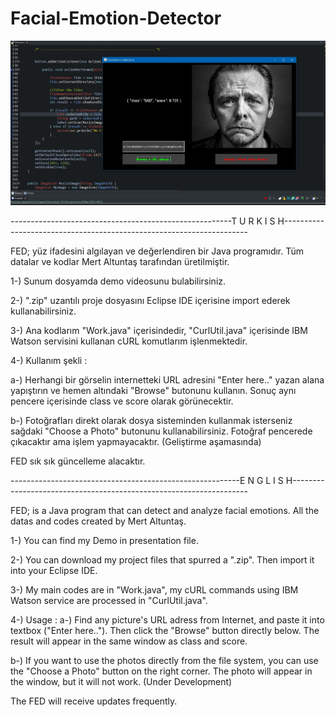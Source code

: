 # Facial-Emotion-Detector

![sample](https://github.com/mertfozzy/Facial-Emotion-Detection/blob/master/test%20images/Ek%20A%C3%A7%C4%B1klama%202020-05-26%20160011.jpg?raw=true)

-------------------------------------------------------T U R K I S H---------------------------------------------------------------------

FED; yüz ifadesini algılayan ve değerlendiren bir Java programıdır. Tüm datalar ve kodlar Mert Altuntaş tarafından üretilmiştir.

1-) Sunum dosyamda demo videosunu bulabilirsiniz.

2-) ".zip" uzantılı proje dosyasını Eclipse IDE içerisine import ederek kullanabilirsiniz.

3-) Ana kodlarım "Work.java" içerisindedir, "CurlUtil.java" içerisinde IBM Watson servisini kullanan cURL komutlarım işlenmektedir.

4-) Kullanım şekli : 

a-) Herhangi bir görselin internetteki URL adresini "Enter here.." yazan alana yapıştırın ve hemen altındaki "Browse" butonunu kullanın. Sonuç aynı pencere içerisinde class ve score olarak görünecektir.

b-) Fotoğrafları direkt olarak dosya sisteminden kullanmak isterseniz sağdaki "Choose a Photo" butonunu kullanabilirsiniz. Fotoğraf pencerede çıkacaktır ama işlem yapmayacaktır. (Geliştirme aşamasında)   

FED sık sık güncelleme alacaktır.

---------------------------------------------------------E N G L I S H-------------------------------------------------------------------

FED; is a Java program that can detect and analyze facial emotions. All the datas and codes created by Mert Altuntaş.

1-) You can find my Demo in presentation file.

2-) You can download my project files that spurred a ".zip". Then import it into your Eclipse IDE.

3-) My main codes are in "Work.java", my cURL commands using IBM Watson service are processed in "CurlUtil.java".

4-) Usage : 
a-) Find any picture's URL adress from Internet, and paste it into textbox ("Enter here.."). Then click the "Browse" button directly below. The result will appear in the same window as class and score.

b-) If you want to use the photos directly from the file system, you can use the "Choose a Photo" button on the right corner. The photo will appear in the window, but it will not work. (Under Development)

The FED will receive updates frequently.


